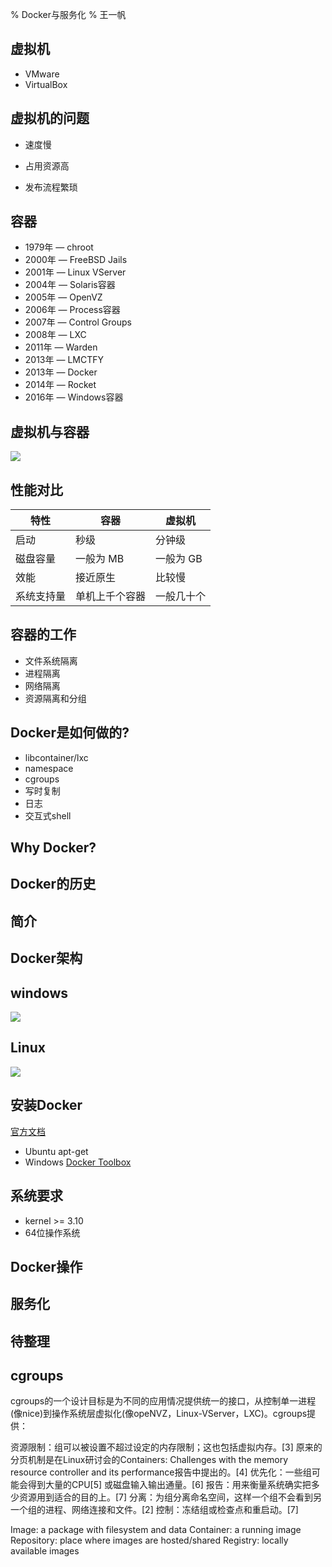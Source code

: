 % Docker与服务化
% 王一帆

## 虚拟机

- VMware
- VirtualBox

## 虚拟机的问题

- 速度慢
- 占用资源高

- 发布流程繁琐

## 容器

- 1979年 — chroot
- 2000年 — FreeBSD Jails
- 2001年 — Linux VServer
- 2004年 — Solaris容器
- 2005年 — OpenVZ
- 2006年 — Process容器
- 2007年 — Control Groups
- 2008年 — LXC
- 2011年 — Warden
- 2013年 — LMCTFY
- 2013年 — Docker
- 2014年 — Rocket
- 2016年 — Windows容器

## 虚拟机与容器

![](file/containers_vms.png)

## 性能对比

|特性	|容器	|虚拟机|
|----|----|----|
|启动	|秒级|分钟级|
|磁盘容量|	一般为 MB|	一般为 GB|
|效能	|接近原生|	比较慢|
|系统支持量	|单机上千个容器	|一般几十个|

## 容器的工作

- 文件系统隔离
- 进程隔离
- 网络隔离
- 资源隔离和分组

## Docker是如何做的?

- libcontainer/lxc
- namespace
- cgroups
- 写时复制
- 日志
- 交互式shell

## Why Docker?

<!-- todo -->

## Docker的历史



## 简介
## Docker架构

## windows

![](file/win_docker_host.svg)

## Linux

![](file/linux_docker_host.svg)

## 安装Docker

[官方文档](https://docs.docker.com/engine/installation/linux/ubuntulinux/)

- Ubuntu apt-get
- Windows [Docker Toolbox](https://www.docker.com/toolbox)

## 系统要求

- kernel >= 3.10
- 64位操作系统

## Docker操作
## 服务化

## 待整理

## cgroups
cgroups的一个设计目标是为不同的应用情况提供统一的接口，从控制单一进程(像nice)到操作系统层虚拟化(像opeNVZ，Linux-VServer，LXC)。cgroups提供：

资源限制：组可以被设置不超过设定的内存限制；这也包括虚拟内存。[3] 原来的分页机制是在Linux研讨会的Containers: Challenges with the memory resource controller and its performance报告中提出的。[4]
优先化：一些组可能会得到大量的CPU[5] 或磁盘输入输出通量。[6]
报告：用来衡量系统确实把多少资源用到适合的目的上。[7]
分离：为组分离命名空间，这样一个组不会看到另一个组的进程、网络连接和文件。[2]
控制：冻结组或检查点和重启动。[7]



Image: a package with filesystem and data
Container: a running image
Repository: place where images are hosted/shared
Registry: locally available images

